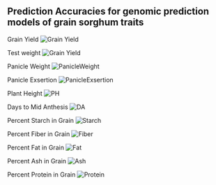 ## Prediction Accuracies for genomic prediction models of grain sorghum traits


Grain Yield 
![Grain Yield](gy.plot.svg)

Test weight
![Grain Yield](gy.plot.svg)

Panicle Weight
![PanicleWeight](pw.plot.svg)

Panicle Exsertion
![PanicleExsertion](ex.plot.svg)

Plant Height
![PH](ph.plot.svg) 


Days to Mid Anthesis
![DA](gy.plot.svg)


Percent Starch in Grain
![Starch](gy.plot.svg)


Percent Fiber in Grain
![Fiber](gy.plot.svg)


Percent Fat in Grain
![Fat](gy.plot.svg)


Percent Ash in Grain
![Ash](gy.plot.svg)


Percent Protein in Grain
![Protein](gy.plot.svg)

